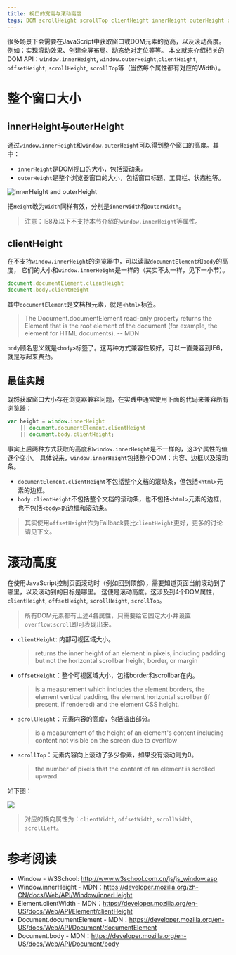 ```yaml
---
title: 视口的宽高与滚动高度
tags: DOM scrollHeight scrollTop clientHeight innerHeight outerHeight offsetHeight
---
```


很多场景下会需要在JavaScript中获取窗口或DOM元素的宽高，以及滚动高度。
例如：实现滚动效果、创建全屏布局、动态绝对定位等等。
本文就来介绍相关的DOM API：`window.innerHeight`, `window.outerHeight`,`clientHeight`,
`offsetHeight`, `scrollHeight`, `scrollTop`等（当然每个属性都有对应的Width）。

# 整个窗口大小

## innerHeight与outerHeight

通过`window.innerHeight`和`window.outerHeight`可以得到整个窗口的高度。其中：

* `innerHeight`是DOM视口的大小，包括滚动条。
* `outerHeight`是整个浏览器窗口的大小，包括窗口标题、工具栏、状态栏等。

![innerHeight and outerHeight](/assets/img/blog/css/inner-outter-height.png)

把`Height`改为`Width`同样有效，分别是`innerWidth`和`outerWidth`。

> 注意：IE8及以下不支持本节介绍的`window.innerHeight`等属性。

<!--more-->

## clientHeight

在不支持`window.innerHeight`的浏览器中，可以读取`documentElement`和`body`的高度，
它们的大小和`window.innerHeight`是一样的（其实不太一样，见下一小节）。

```javascript
document.documentElement.clientHeight
document.body.clientHeight
```

其中`documentElement`是文档根元素，就是`<html>`标签。

> The Document.documentElement read-only property returns the Element that is the root element of the document (for example, the <html> element for HTML documents).  -- MDN

`body`顾名思义就是`<body>`标签了。这两种方式兼容性较好，可以一直兼容到IE6，就是写起来费劲。

## 最佳实践

既然获取窗口大小存在浏览器兼容问题，在实践中通常使用下面的代码来兼容所有浏览器：

```javascript
var height = window.innerHeight
    || document.documentElement.clientHeight
    || document.body.clientHeight;
```

事实上后两种方式获取的高度和`window.innerHeight`是不一样的，这3个属性的值逐个变小。
具体说来，`window.innerHeight`包括整个DOM：内容、边框以及滚动条。

* `documentElement.clientHeight`不包括整个文档的滚动条，但包括`<html>`元素的边框。
* `body.clientHeight`不包括整个文档的滚动条，也不包括`<html>`元素的边框，也不包括`<body>`的边框和滚动条。

> 其实使用`offsetHeight`作为Fallback要比`clientHeight`更好，更多的讨论请见下文。

# 滚动高度

在使用JavaScript控制页面滚动时（例如回到顶部），需要知道页面当前滚动到了哪里，以及滚动到的目标是哪里。
这便是滚动高度。这涉及到4个DOM属性，`clientHeight`, `offsetHeight`, `scrollHeight`, `scrollTop`。

> 所有DOM元素都有上述4各属性，只需要给它固定大小并设置`overflow:scroll`即可表现出来。

* `clientHeight`: 内部可视区域大小。

    > returns the inner height of an element in pixels, including padding but not the horizontal scrollbar height, border, or margin

* `offsetHeight`：整个可视区域大小，包括border和scrollbar在内。

    > is a measurement which includes the element borders, the element vertical padding, the element horizontal scrollbar (if present, if rendered) and the element CSS height.

* `scrollHeight`：元素内容的高度，包括溢出部分。

    > is a measurement of the height of an element's content including content not visible on the screen due to overflow

* `scrollTop`：元素内容向上滚动了多少像素，如果没有滚动则为0。

    >  the number of pixels that the content of an element is scrolled upward. 

如下图：

![][height]

> 对应的横向属性为：`clientWidth`, `offsetWidth`, `scrollWidth`, `scrollLeft`。

# 参考阅读

* Window - W3School: <http://www.w3school.com.cn/js/js_window.asp>
* Window.innerHeight - MDN：<https://developer.mozilla.org/zh-CN/docs/Web/API/Window/innerHeight>
* Element.clientWidth - MDN：<https://developer.mozilla.org/en-US/docs/Web/API/Element/clientHeight>
* Document.documentElement - MDN：<https://developer.mozilla.org/en-US/docs/Web/API/Document/documentElement>
* Document.body - MDN：<https://developer.mozilla.org/en-US/docs/Web/API/Document/body>

[height]: /assets/img/blog/css/height.png
